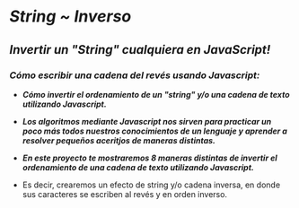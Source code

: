 # **_String ~ Inverso_**

## **_Invertir un "String" cualquiera en JavaScript!_**

### **_Cómo escribir una cadena del revés usando Javascript:_**

- **_Cómo invertir el ordenamiento de un "string" y/o una cadena de texto utilizando Javascript._**

- **_Los algoritmos mediante Javascript nos sirven para practicar un poco más todos nuestros conocimientos de un lenguaje y aprender a resolver pequeños aceritjos de maneras distintas._**

- **_En este proyecto te mostraremos 8 maneras distintas de invertir el ordenamiento de una cadena de texto utilizando Javascript._**

- Es decir, crearemos un efecto de string y/o cadena inversa, en donde sus caracteres se escriben al revés y en orden inverso.
